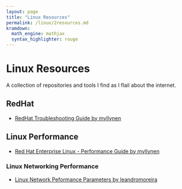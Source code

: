 ```yaml
---
layout: page
title: "Linux Resources"
permalink: /linux/2resources.md
kramdown:
  math_engine: mathjax
  syntax_highlighter: rouge
---
```

# Linux Resources
A collection of repositories and tools I find as I flail about the internet. 

## RedHat 
* [RedHat Troubleshooting Guide by myllynen](https://github.com/myllynen/rhel-troubleshooting-guide)

## Linux Performance
*  [Red Hat Enterprise Linux - Performance Guide by myllynen](https://github.com/myllynen/rhel-performance-guide)

### Linux Networking Performance
* [Linux Network Peformance Parameters by leandromoreira](https://github.com/leandromoreira/linux-network-performance-parameters)
